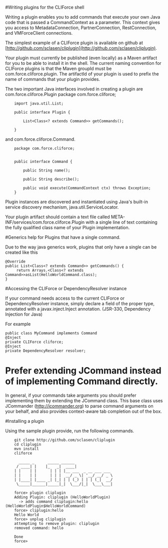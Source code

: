 #Writing plugins for the CLIForce shell

Writing a plugin enables you to add commands that execute your own Java code that is passed a CommandContext as a parameter. This context gives you access to MetadataConnection, PartnerConnection, RestConnection, and VMForceClient connections.

The simplest example of a CLIForce plugin is available on github at [http://github.com/sclasen/cliplugin](http://github.com/sclasen/cliplugin).

Your plugin must currently be published (even locally) as a Maven artifact for you to be able to install it in the shell. The current naming
convention for CLIForce plugins is that the Maven groupId must be com.force.cliforce.plugin. The artifactId of your plugin is used to prefix the name of commands
that your plugin provides.

The two important Java interfaces involved in creating a plugin are com.force.cliforce.Plugin
        package com.force.cliforce;


        import java.util.List;

        public interface Plugin {

            List<Class<? extends Command>> getCommands();

        }

and com.force.cliforce.Command.

        package com.force.cliforce;


        public interface Command {

            public String name();

            public String describe();

            public void execute(CommandContext ctx) throws Exception;
        }


Plugin instances are discovered and instantiated using Java's built-in service discovery mechanism, java.util.ServiceLocator.

Your plugin artifact should contain a text file called META-INF/services/com.force.cliforce.Plugin with a single line of text containing the fully qualified class name of your Plugin implementation.

#Generics help for Plugins that have a single command.

Due to the way java generics work, plugins that only have a single can be created like this

    @Override
    public List<Class<? extends Command>> getCommands() {
         return Arrays.<Class<? extends Command>>asList(HelloWorldCommand.class);
    }


#Accessing the CLIForce or DependencyResolver instance

If your command needs access to the current CLIForce or DependencyResolver instance, simply declare a field of the proper type, annotated with a
javax.inject.Inject annotation. (JSR-330, Dependency Injection for Java)

For example

    public class MyCommand implements Command
    @Inject
    private CLIForce cliforce;
    @Inject
    private DependencyResolver resolver;


# Prefer extending JCommand instead of implementing Command directly.

In general, if your commands take arguments you should prefer implementing them by extending the JCommand class.
This base class uses JCommander (http://jcommander.org) to parse command arguments on your behalf, and also provides
context-aware tab completion out of the box.


#Installing a plugin

Using the sample plugin provide, run the following commands.

        git clone http://github.com/sclasen/cliplugin
        cd cliplugin
        mvn install
        cliforce

          _____ _      _____ ______
         / ____| |    |_   _|  ____|
        | |    | |      | | | |__ ___  _ __ ___ ___
        | |    | |      | | |  __/ _ \| '__/ __/ _ \
        | |____| |____ _| |_| | | (_) | | | (_|  __/
         \_____|______|_____|_|  \___/|_|  \___\___|

        force> plugin cliplugin
        Adding Plugin: cliplugin (HelloWorldPlugin)
          -> adds command cliplugin:hello (HelloWorldPlugin$HelloWorldCommand)
        force> cliplugin:hello
        Hello World
        force> unplug cliplugin
        attempting to remove plugin: cliplugin
        removed command: hello

        Done
        force>


